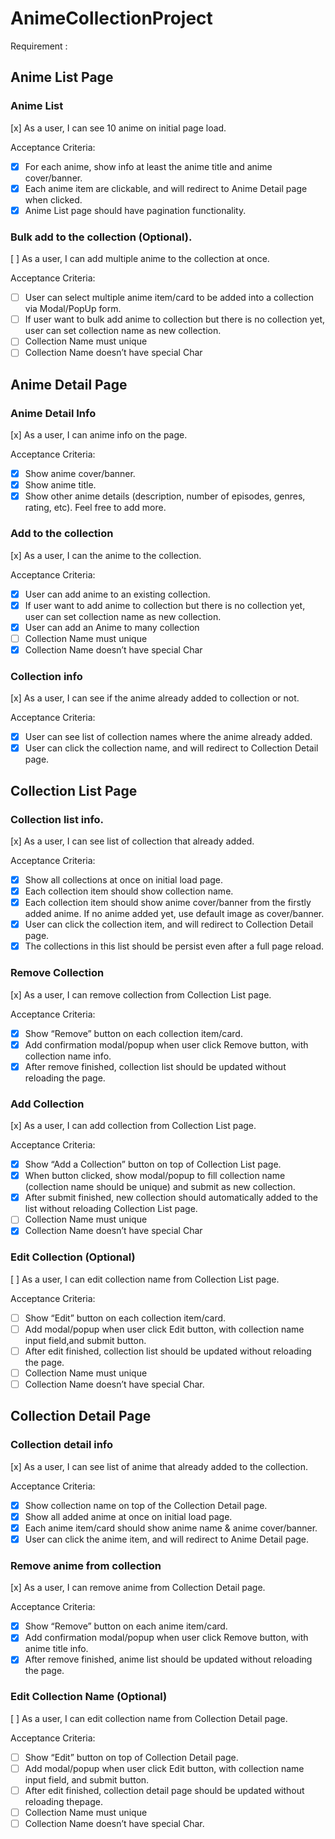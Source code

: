 # AnimeCollectionProject

Requirement :
## Anime List Page

### Anime List
[x] As a user, I can see 10 anime on initial page load.

Acceptance Criteria:
- [x] For each anime, show info at least the anime title and anime cover/banner.
- [x] Each anime item are clickable, and will redirect to Anime Detail page when clicked.
- [x] Anime List page should have pagination functionality.

### Bulk add to the collection (Optional).
[ ] As a user, I can add multiple anime to the collection at once.

Acceptance Criteria:
- [ ] User can select multiple anime item/card to be added into a collection via Modal/PopUp form.
- [ ] If user want to bulk add anime to collection but there is no collection yet, user can set collection name as new collection.
- [ ] Collection Name must unique
- [ ] Collection Name doesn’t have special Char

## Anime Detail Page

### Anime Detail Info
[x] As a user, I can anime info on the page.

Acceptance Criteria:
- [x] Show anime cover/banner.
- [x] Show anime title.
- [x] Show other anime details (description, number of episodes, genres, rating, etc). Feel free to add more.

### Add to the collection
[x] As a user, I can the anime to the collection.

Acceptance Criteria:
- [x] User can add anime to an existing collection.
- [x] If user want to add anime to collection but there is no collection yet, user can set collection name as new collection.
- [x] User can add an Anime to many collection
- [ ] Collection Name must unique
- [x] Collection Name doesn’t have special Char

### Collection info

[x] As a user, I can see if the anime already added to collection or not.

Acceptance Criteria:
- [x] User can see list of collection names where the anime already added.
- [x] User can click the collection name, and will redirect to Collection Detail page.

## Collection List Page

### Collection list info.
[x] As a user, I can see list of collection that already added.

Acceptance Criteria:
- [x] Show all collections at once on initial load page.
- [x] Each collection item should show collection name.
- [x] Each collection item should show anime cover/banner from the firstly added anime. If no anime added yet, use default image as cover/banner.
- [x] User can click the collection item, and will redirect to Collection Detail page.
- [x] The collections in this list should be persist even after a full page reload.

### Remove Collection
[x] As a user, I can remove collection from Collection List page.

Acceptance Criteria:
- [x] Show “Remove” button on each collection item/card.
- [x] Add confirmation modal/popup when user click Remove button, with collection name info.
- [x] After remove finished, collection list should be updated without reloading the page.

### Add Collection

[x] As a user, I can add collection from Collection List page.

Acceptance Criteria:
- [x] Show “Add a Collection” button on top of Collection List page.
- [x] When button clicked, show modal/popup to fill collection name (collection name should be unique) and submit as new collection.
- [x] After submit finished, new collection should automatically added to the list without reloading Collection List page.
- [ ] Collection Name must unique
- [x] Collection Name doesn’t have special Char

### Edit Collection (Optional)
[ ] As a user, I can edit collection name from Collection List page.

Acceptance Criteria:
- [ ] Show “Edit” button on each collection item/card.
- [ ] Add modal/popup when user click Edit button, with collection name input field,and submit button.
- [ ] After edit finished, collection list should be updated without reloading the page.
- [ ] Collection Name must unique
- [ ] Collection Name doesn’t have special Char.

## Collection Detail Page

### Collection detail info
[x] As a user, I can see list of anime that already added to the collection.

Acceptance Criteria:
- [x] Show collection name on top of the Collection Detail page.
- [x] Show all added anime at once on initial load page.
- [x] Each anime item/card should show anime name & anime cover/banner.
- [x] User can click the anime item, and will redirect to Anime Detail page.

### Remove anime from collection

[x] As a user, I can remove anime from Collection Detail page.

Acceptance Criteria:
- [x] Show “Remove” button on each anime item/card.
- [x] Add confirmation modal/popup when user click Remove button, with anime title info.
- [x] After remove finished, anime list should be updated without reloading the page.

### Edit Collection Name (Optional)
[ ] As a user, I can edit collection name from Collection Detail page.

Acceptance Criteria:
- [ ] Show “Edit” button on top of Collection Detail page.
- [ ] Add modal/popup when user click Edit button, with collection name input field, and submit button.
- [ ] After edit finished, collection detail page should be updated without reloading thepage.
- [ ] Collection Name must unique
- [ ] Collection Name doesn’t have special Char.